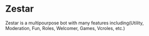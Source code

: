 # Zestar
Zestar is a multipourpose bot with many features including(Utility, Moderation, Fun, Roles, Welcomer, Games, Vcroles, etc.)

